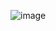 ![image](https://user-images.githubusercontent.com/42999231/194708529-efbbe209-134c-4096-82f5-6ba88b78b34d.png)
